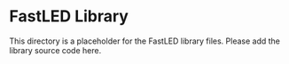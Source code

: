 # FastLED Library

This directory is a placeholder for the FastLED library files.
Please add the library source code here.